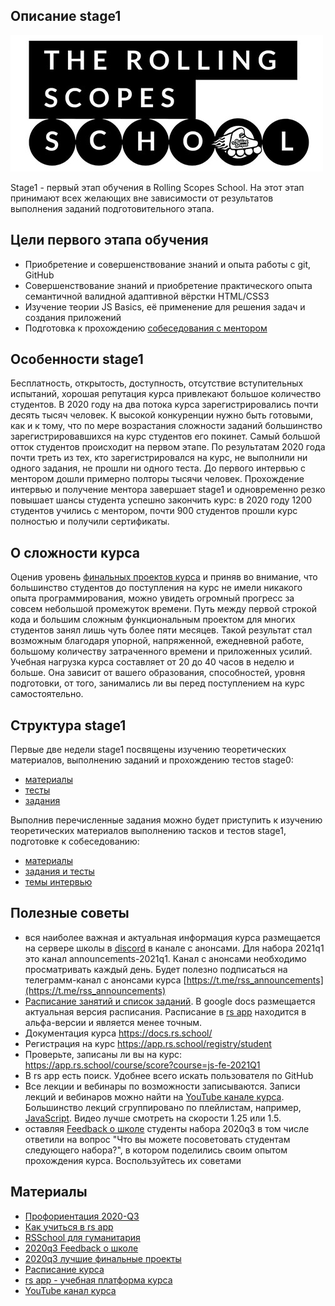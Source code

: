 ## Описание stage1
![](images/description.png)

Stage1 - первый этап обучения в Rolling Scopes School. На этот этап принимают всех желающих вне зависимости от результатов выполнения заданий подготовительного этапа. 

## Цели первого этапа обучения
- Приобретение и совершенствование знаний и опыта работы с git, GitHub
- Совершенствование знаний и приобретение практического опыта семантичной валидной адаптивной вёрстки HTML/CSS3 
- Изучение теории JS Basics, её применение для решения задач и создания приложений
- Подготовка к прохождению [собеседования с ментором](https://docs.rs.school/#/technical-screening)

## Особенности stage1
Бесплатность, открытость, доступность, отсутствие вступительных испытаний, хорошая репутация курса привлекают большое количество студентов. В 2020 году на два потока курса зарегистрировались почти десять тысяч человек. К высокой конкуренции нужно быть готовыми, как и к тому, что по мере возрастания сложности заданий большинство зарегистрировавшихся на курс студентов его покинет. Самый большой отток студентов происходит на первом этапе. По результатам 2020 года почти треть из тех, кто зарегистрировался на курс, не выполнили ни одного задания, не прошли ни одного теста. До первого интервью с ментором дошли примерно полторы тысячи человек. Прохождение интервью и получение ментора завершает stage1 и одновременно резко повышает шансы студента успешно закончить курс: в 2020 году 1200 студентов учились с ментором, почти 900 студентов прошли курс полностью и получили сертификаты.

## О сложности курса
Оценив уровень [финальных проектов курса](https://docs.google.com/spreadsheets/d/1STe2AtPckojasiQI_j6s0cLRWEjvHG0LCSxN3yv5dBA/edit#gid=0) и приняв во внимание, что большинство студентов до поступления на курс не имели никакого опыта программирования, можно увидеть огромный прогресс за совсем небольшой промежуток времени. Путь между первой строкой кода и большим сложным функциональным проектом для многих студентов занял лишь чуть более пяти месяцев. Такой результат стал возможным благодаря упорной, напряженной, ежедневной работе, большому количеству затраченного времени и приложенных усилий. Учебная нагрузка курса составляет от 20 до 40 часов в неделю и больше. Она зависит от вашего образования, способностей, уровня подготовки, от того, занимались ли вы перед поступлением на курс самостоятельно.

## Структура stage1
Первые две недели stage1 посвящены изучению теоретических материалов, выполнению заданий и прохождению тестов stage0:
- [материалы](stage0/materials/index.md)
- [тесты](stage0/tests/index.md)
- [задания](stage0/tasks/index.md)  

Выполнив перечисленные задания можно будет приступить к изучению теоретических материалов выполнению тасков и тестов stage1, подготовке к собеседованию:
- [материалы](stage1/materials/index.md)
- [задания и тесты](stage1/tasks/index.md)
- [темы интервью](https://docs.rs.school/#/technical-screening?id=Темы-интервью)

## Полезные советы
- вся наиболее важная и актуальная информация курса размещается на сервере школы в [discord](https://discord.gg/zUr7wWYPXE) в канале с анонсами. Для набора 2021q1 это канал announcements-2021q1. Канал с анонсами необходимо просматривать каждый день. Будет полезно подписаться на телеграмм-канал с анонсами курса [https://t.me/rss_announcements](https://t.me/rss_announcements)
- [Расписание занятий и список заданий](https://docs.google.com/spreadsheets/d/1oM2O8DtjC0HodB3j7hcIResaWBw8P18tXkOl1ymelvE/edit#gid=0). В google docs размещается актуальная версия расписания. Расписание в [rs app](https://app.rs.school/) находится в альфа-версии и является менее точным.
- Документация курса https://docs.rs.school/
- Регистрация на курс https://app.rs.school/registry/student
- Проверьте, записаны ли вы на курс: https://app.rs.school/course/score?course=js-fe-2021Q1
- В rs app есть поиск. Удобнее всего искать пользователя по GitHub
- Все лекции и вебинары по возможности записываются. Записи лекций и вебинаров можно найти на [YouTube канале курса](https://youtube.com/c/rollingscopesschool). Большинство лекций сгруппировано по плейлистам, например, [JavaScript](https://www.youtube.com/playlist?list=PLzLiprpVuH8dBpVvTEqiXve3N0Efat9Z7). Видео лучше смотреть на скорости 1.25 или 1.5.
- оставляя [Feedback о школе](https://docs.google.com/spreadsheets/d/1IACz3tcZTx71Qh9z6ZXu8VimgISJvrO-bJUBLpQ-bVM/edit#gid=0) студенты набора 2020q3 в том числе ответили на вопрос "Что вы можете посоветовать студентам следующего набора?", в котором поделились своим опытом прохождения курса. Воспользуйтесь их советами

## Материалы
- [Профориентация 2020-Q3](https://youtu.be/pQ0hr5U8RL0)
- [Как учиться в rs app](https://youtu.be/v_69DaeZ7dM)
- [RSSchool для гуманитария](https://youtu.be/mCnOni_mqdk)
- [2020q3 Feedback о школе](https://docs.google.com/spreadsheets/d/1IACz3tcZTx71Qh9z6ZXu8VimgISJvrO-bJUBLpQ-bVM/edit#gid=0)
- [2020q3 лучшие финальные проекты](https://docs.google.com/spreadsheets/d/1STe2AtPckojasiQI_j6s0cLRWEjvHG0LCSxN3yv5dBA/edit#gid=0)
- [Расписание курса](https://docs.google.com/spreadsheets/d/1oM2O8DtjC0HodB3j7hcIResaWBw8P18tXkOl1ymelvE/htmlview#)
- [rs app - учебная платформа курса](https://app.rs.school/)
- [YouTube канал курса](https://www.youtube.com/channel/UCUgmHbk1rTFaf4GGKQ1OXfQ)
